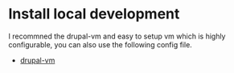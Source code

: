 # Install local development

I recommned the drupal-vm and easy to setup vm which is highly configurable, you can also use the following config file.

- [drupal-vm](https://github.com/geerlingguy/drupal-vm)


